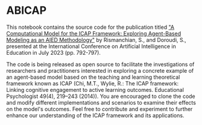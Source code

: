 # ABICAP

This notebook contains the source code for the publication titled ["A Computational Model for the ICAP Framework: Exploring Agent-Based Modeling as an AIED Methodology"](https://doi.org/10.1007/978-3-031-36272-9_73) by Rismanchian, S., and Doroudi, S., presented at the International Conference on Artificial Intelligence in Education in July 2023 (pp. 792-797).

The code is being released as open source to facilitate the investigations of researchers and practitioners interested in exploring a concrete example of an agent-based model based on the teaching and learning theoretical framework known as ICAP (Chi, M.T., Wylie, R.: The ICAP framework: Linking cognitive engagement to active learning outcomes. Educational Psychologist 49(4), 219–243 (2014)). You are encouraged to clone the code and modify different implementations and scenarios to examine their effects on the model's outcomes. Feel free to contribute and experiment to further enhance our understanding of the ICAP framework and its applications.

